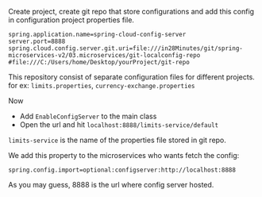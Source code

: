 Create project, create git repo that store configurations and add this config in 
configuration project properties file.

```
spring.application.name=spring-cloud-config-server
server.port=8888
spring.cloud.config.server.git.uri=file:///in28Minutes/git/spring-microservices-v2/03.microservices/git-localconfig-repo
#file:///C:/Users/home/Desktop/yourProject/git-repo
```

This repository consist of separate configuration files for different projects.<br>
for ex: `limits.properties`, `currency-exchange.properties`

Now
* Add `EnableConfigServer` to the main class
* Open the url and hit `localhost:8888/limits-service/default`

`limits-service` is the name of the properties file stored in git repo.<p>
We add this property to the microservices who wants fetch the config:
```
spring.config.import=optional:configserver:http://localhost:8888
```
As you may guess, 8888 is the url where config server hosted.